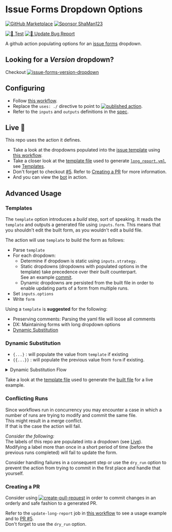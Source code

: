 # Issue Forms Dropdown Options

[![GitHub Marketplace](https://img.shields.io/badge/Marketplace-Dropdown%20Options-blue.svg?colorA=24292e&colorB=0366d6&style=flat&longCache=true&logo=github)](https://github.com/marketplace/actions/issue-forms-dropdown-options)
[![Sponsor ShaMan123](https://img.shields.io/badge/Sponsor%20%E2%9D%A4%20-ShaMan123-%E2%9D%A4?logo=GitHub&color=%23fe8e86)](https://github.com/sponsors/ShaMan123)

[![🧪 Test](https://github.com/ShaMan123/gha-form-dropdown-options/actions/workflows/test.yml/badge.svg)](https://github.com/ShaMan123/gha-form-dropdown-options/actions/workflows/test.yml)
[![🚀 Update Bug Report](https://github.com/ShaMan123/gha-form-dropdown-options/actions/workflows/update_bug_report.yml/badge.svg)](https://github.com/ShaMan123/gha-form-dropdown-options/actions/workflows/update_bug_report.yml)

A github action populating options for an [issue forms](https://docs.github.com/en/communities/using-templates-to-encourage-useful-issues-and-pull-requests/syntax-for-issue-forms) dropdown.

## Looking for a _Version_ dropdown?

Checkout [![issue-forms-version-dropdown](https://img.shields.io/github/v/tag/ShaMan123/gha-populate-form-version?label=ShaMan123%2Fgha-populate-form-version%40&sort=semver)](https://github.com/marketplace/actions/issue-forms-version-dropdown)

## Configuring

- Follow [this workflow](.github/workflows/update_bug_report.yml).
- Replace the `uses: ./` directive to point to [![published action](https://img.shields.io/github/v/tag/ShaMan123/gha-form-dropdown-options?label=ShaMan123%2Fgha-form-dropdown-options%40&sort=semver)](https://github.com/marketplace/actions/issue-forms-dropdown-options).
- Refer to the `inputs` and `outputs` definitions in the [spec](action.yml).

## Live 🚀

This repo uses the action it defines.

- Take a look at the dropdowns populated into the [issue template](../../issues/new?template=bug_report.yml) using [this workflow](.github/workflows/update_bug_report.yml).
- Take a closer look at the [template file](./.github/template_report.yml) used to generate [`long_report.yml`](./.github/ISSUE_TEMPLATE/long_report.yml), see [Templates](#templates).
- Don't forget to checkout [#5](../../pull/5). Refer to [Creating a PR](#creating-a-pr) for more information.
- And you can view the [bot](../../commits?author=github-actions%5Bbot%5D) in action.

## Advanced Usage

### Templates

The `template` option introduces a _build_ step, sort of speaking.
It reads the `template` and outputs a generated file using `inputs.form`.
This means that you shouldn't edit the built form, as you wouldn't edit a build file.

The action will use `template` to build the form as follows:

- Parse `template`
- For each dropdown:
  - Determine if dropdown is static using `inputs.strategy`.
  - Static dropdowns (dropdowns with populated options in the template) take precedence over their built counterpart.\
    See an example [commit](https://github.com/ShaMan123/gha-form-dropdown-options/pull/2/commits/7cbd904caccb60c9bf52f066d11b303e439fe598).
  - Dynamic dropdowns are persisted from the built file in order to enable updating parts of a form from multiple runs.
- Set `inputs.options`
- Write `form`

Using a `template` is **suggested** for the following:

- Preserving comments: Parsing the yaml file will loose all comments
- DX: Maintaining forms with long dropdown options
- [Dynamic Substitution](#dynamic-substitution)

### Dynamic Substitution

- `{...}` : will populate the value from `template` if existing
- `{{...}}` : will populate the previous value from `form` if existing.

<details><summary>Dynamic Substitution Flow</summary>

**template.yml**

```yaml template.yml
    ...
    - type: dropdown
      id: $dropdown
      description: 'template says: {...}, build says: ...'
      options:
        - a
    ...
```

**workflow.yml**

```yaml workflow.yml
    ...
    with:
      id: $dropdown
      description: 'template says: {...}, build says: ...'
      options: {...}, b
    ...
```

**build.yml #1**

```yaml build.yml #1
    ...
    with:
      id: $dropdown
      description: 'template says: template says: {...}, build says: ..., build says: ...'
      options:
        - a
        - b
    ...
```

**workflow.yml**

```yaml workflow.yml
    ...
    with:
      id: $dropdown
      description: 'template says: {{...}}, build says: ...'
      options: {{...}}, c
    ...
```

**build.yml #2**

```yaml build.yml #2
    ...
    with:
      id: $dropdown
      description: 'template says: template says: template says: {...}, build says: ..., build says: ..., build says: ...'
      options:
        - a
        - b
        - c
    ...
```

**workflow.yml**

```yaml workflow.yml
    ...
    with:
      id: $dropdown
      description: 'template says: {{...}} but build says: ...'
      options: {...}, d
    ...
```

**build.yml #3**

```yaml build.yml #3
    ...
    with:
      id: $dropdown
      description: 'template says: template says: template says: template says: {...}, build says: ..., build says: ..., build says: ... but build says: ...'
      options:
        - a
        - d
    ...
```

</details>

Take a look at the [template file](./.github/template_report.yml) used to generate the [built file](./.github/ISSUE_TEMPLATE/long_report.yml) for a live example.

### Conflicting Runs

Since workflows run in concurrency you may encounter a case in which a number of runs are trying to modify and commit the same file.\
This might result in a merge conflict.\
If that is the case the action will fail.

_Consider the following:_\
The labels of this repo are populated into a dropdown (see [Live](#live)).\
Modifying a label more than once in a short period of time (before the previous runs completed) will fail to update the form.

Consider handling failures in a consequent step or use the `dry_run` option to prevent the action from trying to commit in the first place and handle that yourself.

### Creating a PR

Consider using [![create-pull-request](https://img.shields.io/github/v/release/peter-evans/create-pull-request?label=peter-evans%2Fcreate-pull-request&sort=semver)](https://github.com/marketplace/actions/create-pull-request) in order to commit changes in an orderly and safe fashion to a generated PR.

Refer to the `update-long-report` job in [this workflow](.github/workflows/update_bug_report.yml) to see a usage example and to [PR #5](../../pull/5).\
Don't forget to use the `dry_run` option.

